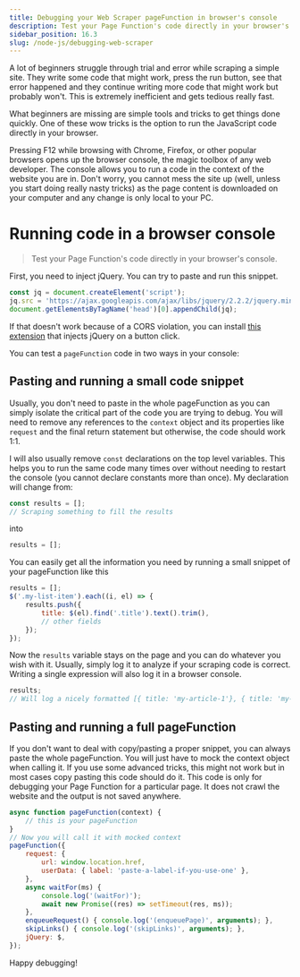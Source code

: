 ```yaml
---
title: Debugging your Web Scraper pageFunction in browser's console
description: Test your Page Function's code directly in your browser's console
sidebar_position: 16.3
slug: /node-js/debugging-web-scraper
---
```


A lot of beginners struggle through trial and error while scraping a simple site. They write some code that might work, press the run button, see that error happened and they continue writing more code that might work but probably won't. This is extremely inefficient and gets tedious really fast.

What beginners are missing are simple tools and tricks to get things done quickly. One of these wow tricks is the option to run the JavaScript code directly in your browser.

Pressing F12 while browsing with Chrome, Firefox, or other popular browsers opens up the browser console, the magic toolbox of any web developer. The console allows you to run a code in the context of the website you are in. Don't worry, you cannot mess the site up (well, unless you start doing really nasty tricks) as the page content is downloaded on your computer and any change is only local to your PC.

# Running code in a browser console

> Test your Page Function's code directly in your browser's console.

First, you need to inject jQuery. You can try to paste and run this snippet.

```js
const jq = document.createElement('script');
jq.src = 'https://ajax.googleapis.com/ajax/libs/jquery/2.2.2/jquery.min.js';
document.getElementsByTagName('head')[0].appendChild(jq);
```

If that doesn't work because of a CORS violation, you can install [this extension](https://chrome.google.com/webstore/detail/ekkjohcjbjcjjifokpingdbdlfekjcgi) that injects jQuery on a button click.

You can test a `pageFunction` code in two ways in your console:

## Pasting and running a small code snippet

Usually, you don't need to paste in the whole pageFunction as you can simply isolate the critical part of the code you are trying to debug. You will need to remove any references to the `context` object and its properties like `request` and the final return statement but otherwise, the code should work 1:1.

I will also usually remove `const` declarations on the top level variables. This helps you to run the same code many times over without needing to restart the console (you cannot declare constants more than once). My declaration will change from:

```js
const results = [];
// Scraping something to fill the results
```

into

```js
results = [];
```

You can easily get all the information you need by running a small snippet of your pageFunction like this

```js
results = [];
$('.my-list-item').each((i, el) => {
    results.push({
        title: $(el).find('.title').text().trim(),
        // other fields
    });
});
```

Now the `results` variable stays on the page and you can do whatever you wish with it. Usually, simply log it to analyze if your scraping code is correct. Writing a single expression will also log it in a browser console.

```js
results;
// Will log a nicely formatted [{ title: 'my-article-1'}, { title: 'my-article-2'}] etc.
```

## Pasting and running a full pageFunction

If you don't want to deal with copy/pasting a proper snippet, you can always paste the whole pageFunction. You will just have to mock the context object when calling it. If you use some advanced tricks, this might not work but in most cases copy pasting this code should do it. This code is only for debugging your Page Function for a particular page. It does not crawl the website and the output is not saved anywhere.

<!-- eslint-disable -->
```js
async function pageFunction(context) {
    // this is your pageFunction
}
// Now you will call it with mocked context
pageFunction({
    request: {
        url: window.location.href,
        userData: { label: 'paste-a-label-if-you-use-one' },
    },
    async waitFor(ms) {
        console.log('(waitFor)');
        await new Promise((res) => setTimeout(res, ms));
    },
    enqueueRequest() { console.log('(enqueuePage)', arguments); },
    skipLinks() { console.log('(skipLinks)', arguments); },
    jQuery: $,
});
```

Happy debugging!
